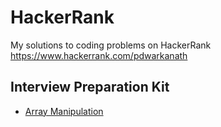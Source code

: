 # HackerRank

My solutions to coding problems on HackerRank https://www.hackerrank.com/pdwarkanath

## Interview Preparation Kit

* [Array Manipulation](ArrayManipulation/ArrayManipulation.ipynb)